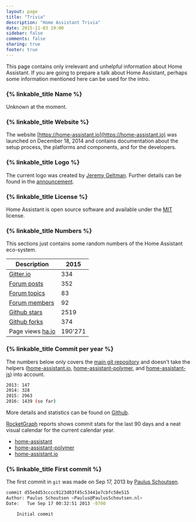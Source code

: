 ```yaml
---
layout: page
title: "Trivia"
description: "Home Assistant Trivia"
date: 2015-11-03 19:00
sidebar: false
comments: false
sharing: true
footer: true
---
```


This page contains only irrelevant and unhelpful information about Home Assistant. If you are going to prepare a talk about Home Assistant, perhaps some information mentioned here can be used for the intro.

### {% linkable_title Name %}

Unknown at the moment.

### {% linkable_title Website %}

The website [https://home-assistant.io](https://home-assistant.io) was launched on December 18, 2014 and contains documentation about the setup process, the platforms and components, and for the developers.

### {% linkable_title Logo %}

The current logo was created by [Jeremy Geltman](http://jeremygeltman.com/). Further details can be found in the [announcement](/blog/2015/03/08/new-logo/).

### {% linkable_title License %}

Home Assistant is open source software and available under the [MIT](https://opensource.org/licenses/MIT) license.

### {% linkable_title Numbers %} 

This sections just contains some random numbers of the Home Assistant eco-system.

| Description | 2015 |
|---|---|
| [Gitter.io](https://gitter.im/balloob/home-assistant)  | 334 |
| [Forum posts](https://community.home-assistant.io/) | 352 |
| [Forum topics](https://community.home-assistant.io/) | 83 |
| [Forum members](https://community.home-assistant.io/) | 92 |
| [Github stars](https://github.com/home-assistant/home-assistant/stargazers)  | 2519 |
| [Github forks](https://github.com/home-assistant/home-assistant/network) | 374 |
| Page views [ha.io](https://home-assistant.io) | 190'271|

### {% linkable_title Commit per year %}

The numbers below only covers the [main git repository](https://github.com/home-assistant/home-assistant/) and doesn't take the helpers ([home-assistant.io](https://github.com/home-assistant/home-assistant.io), [home-assistant-polymer](https://github.com/home-assistant/home-assistant-polymer), and [home-assistant-js](https://github.com/home-assistant/home-assistant-js)) into account.

```bash
2013: 147
2014: 328
2015: 2963
2016: 1439 (so far)
```

More details and statistics can be found on [Github](https://github.com/home-assistant/home-assistant/graphs/contributors).

[RocketGraph](https://rocketgraph.com) reports shows commit stats for the last 90 days and a neat visual calendar for the current calendar year.

- [home-assistant](https://rocketgraph.com/s/O163F6yWdgR)
- [home-assistant-polymer](https://rocketgraph.com/s/AfvsRKE_WfB)
- [home-assistant.io](https://rocketgraph.com/s/PvCS9rv7ODL)

### {% linkable_title First commit %}

The first commit in `git` was made on Sep 17, 2013 by [Paulus Schoutsen](https://github.com/balloob). 

```bash
commit d55e4d53cccc9123d03f45c53441e7cbfc58e515
Author: Paulus Schoutsen <Paulus@PaulusSchoutsen.nl>
Date:   Tue Sep 17 00:32:51 2013 -0700

    Initial commit
```
